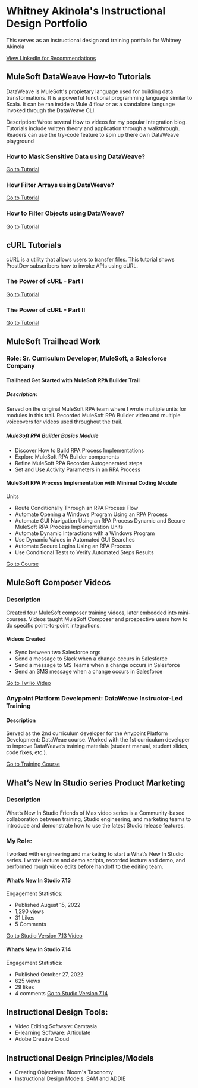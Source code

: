 # Whitney Akinola's Instructional Design Portfolio 

This serves as an instructional design and training portfolio for Whitney Akinola 

[View LinkedIn for Recommendations](https://www.linkedin.com/in/whitneyakinola) 

## MuleSoft DataWeave How-to Tutorials
DataWeave is MuleSoft's propietary language used for building data transformations. It is a powerful functional programming language similar to Scala. It can be ran inside a Mule 4 flow or as a standalone language invoked through the DataWeave CLI.

Description:
Wrote several How to videos for my popular Integration blog. Tutorials include written theory and application through a walkthrough. Readers can use the try-code feature to spin up there own DataWeave playground 
### How to Mask Sensitive Data using DataWeave? 
[Go to Tutorial](https://futureproofconsult.com/blog/how-to-mask-sensitive-data-in-mule-4-using-dataweave)

### How Filter Arrays using DataWeave? 
[Go to Tutorial](https://futureproofconsult.com/blog/how-to-filter-arrays-using-dataweave)

### How to Filter Objects using DataWeave?
[Go to Tutorial](https://futureproofconsult.com/blog/dataweave-filter-objects)

## cURL Tutorials
cURL is a utility that allows users to transfer files. This tutorial shows ProstDev subscribers how to invoke APIs using cURL. 
### The Power of cURL - Part I 
[Go to Tutorial](https://www.prostdev.com/post/the-power-of-curl)
### The Power of cURL - Part II 
[Go to Tutorial](https://www.prostdev.com/post/the-power-of-curl-part-ii)

## MuleSoft Trailhead Work 
### Role: Sr. Curriculum Developer, MuleSoft, a Salesforce Company 
#### Trailhead Get Started with MuleSoft RPA Builder Trail
##### Description: 
Served on the original MuleSoft RPA team where I wrote multiple units for modules in this trail. Recorded MuleSoft RPA Builder video and multiple voiceovers for videos used throughout the trail.
##### MuleSoft RPA Builder Basics Module
- Discover How to Build RPA Process Implementations
-  Explore MuleSoft RPA Builder components
- Refine MuleSoft RPA Recorder Autogenerated steps
- Set and Use Activity Parameters in an RPA Process
#### MuleSoft RPA Process Implementation with Minimal Coding Module
Units
- Route Conditionally Through an RPA Process Flow
- Automate Opening a Windows Program Using an RPA Process
- Automate GUI Navigation Using an RPA Process
Dynamic and Secure MuleSoft RPA Process Implementation
Units
- Automate Dynamic Interactions with a Windows Program
- Use Dynamic Values in Automated GUI Searches
- Automate Secure Logins Using an RPA Process
- Use Conditional Tests to Verify Automated Steps Results

[Go to Course](https://trailhead.salesforce.com/content/learn/trails/get-started-with-mulesoft-rpa)

## MuleSoft Composer Videos
### Description 
Created four MuleSoft composer training videos, later embedded into mini-courses. Videos
taught MuleSoft Composer and prospective users how to do specific point-to-point integrations.

#### Videos Created
- Sync between two Salesforce orgs
- Send a message to Slack when a change occurs in Salesforce
- Send a message to MS Teams when a change occurs in Salesforce
- Send an SMS message when a change occurs in Salesforce

[Go to Twilio Video](https://share.vidyard.com/watch/pKBibNgZs9PaLk4CeNgCFE)

### Anypoint Platform Development: DataWeave Instructor-Led Training 
#### Description
Served as the 2nd curriculum developer for the Anypoint Platform Development:
DataWeae course. Worked with the 1st curriculum developer to improve DataWeave’s training
materials (student manual, student slides, code fixes, etc.).

[Go to Training Course](https://trailheadacademy.salesforce.com/classes/DEX480-mulesoft-development-dataweave)

## What’s New In Studio series Product Marketing 
### Description
What’s New In Studio Friends of Max video series is a Community-based
collaboration between training, Studio engineering, and marketing teams to introduce and
demonstrate how to use the latest Studio release features.
### My Role:
I worked with engineering and marketing to start a What’s New In Studio series. I wrote lecture and demo scripts, recorded lecture and demo, and performed rough video edits before handoff to the editing team.

#### What’s New In Studio 7.13
Engagement Statistics:
- Published August 15, 2022
- 1,290 views
- 31 Likes
- 5 Comments

[Go to Studio Version 7.13 Video](https://www.youtube.com/watch?v=a161ZQmCtuI)

#### What’s New In Studio 7.14
Engagement Statistics:
- Published October 27, 2022
- 625 views
- 29 likes
- 4 comments 
[Go to Studio Version 7.14](https://www.youtube.com/watch?v=eH2rPb7YtiU)

## Instructional Design Tools:
- Video Editing Software: Camtasia
- E-learning Software: Articulate 
- Adobe Creative Cloud

## Instructional Design Principles/Models
- Creating Objectives: Bloom's Taxonomy 
- Instructional Design Models: SAM and ADDIE 
